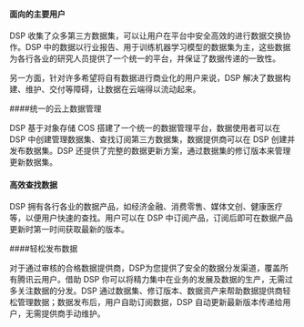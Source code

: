 #### 面向的主要用户

DSP 收集了众多第三方数据集，可以让用户在平台中安全高效的进行数据交换协作。DSP 中的数据以行业报告、用于训练机器学习模型的数据集为主，这些数据为各行各业的研究人员提供了一个统一的平台，并保证了数据传递的一致性。

另一方面，针对许多希望将自有数据进行商业化的用户来说，DSP 解决了数据构建、维护、交付等障碍，让数据在云端得以流动起来。

####统一的云上数据管理

DSP 基于对象存储 COS 搭建了一个统一的数据管理平台，数据使用者可以在 DSP 中创建管理数据集、查找订阅第三方数据集，数据提供商可以在 DSP 创建并发布数据集。DSP 还提供了完整的数据更新方案，通过数据集的修订版本来管理更新数据集。

#### 高效查找数据

DSP 拥有各行各业的数据产品，如经济金融、消费零售、媒体文创、健康医疗等，以便用户快速的查找。用户可以在 DSP 中订阅产品，订阅后即可在数据产品更新时第一时间获取最新的版本。

####轻松发布数据

对于通过审核的合格数据提供商，DSP为您提供了安全的数据分发渠道，覆盖所有腾讯云用户。借助 DSP 你可以将精力集中在业务的发展及数据的生产，无需过多关注数据的分发。DSP 通过数据集、修订版本、数据资产来帮助数据提供商轻松管理数据；数据发布后，用户自助订阅数据，DSP 自动更新最新版本传递给用户，无需提供商手动维护。